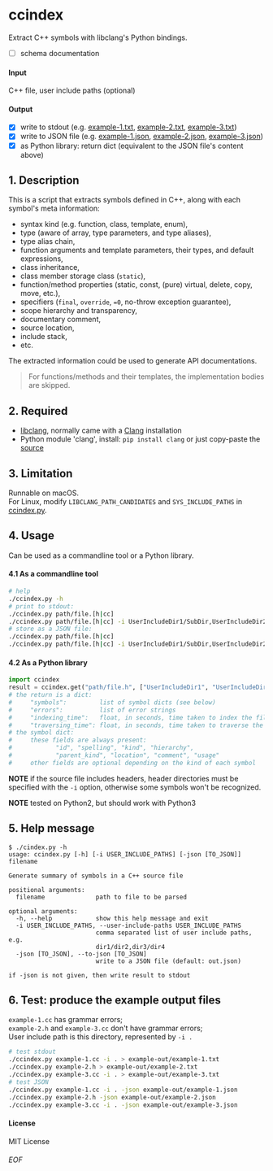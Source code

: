 # ccindex

Extract C++ symbols with libclang's Python bindings.

- [ ] schema documentation

#### Input<br>
C++ file, user include paths (optional)

#### Output
- [x] write to stdout (e.g. [example-1.txt](example-out/example-1.txt), [example-2.txt](example-out/example-2.txt), [example-3.txt](example-out/example-3.txt))
- [x] write to JSON file (e.g. [example-1.json](example-out/example-1.json), [example-2.json](example-out/example-2.json), [example-3.json](example-out/example-3.json))
- [x] as Python library: return dict (equivalent to the JSON file's content above)

## 1. Description
This is a script that extracts symbols defined in C++, along with each symbol's meta information:
- syntax kind (e.g. function, class, template, enum),
- type (aware of array, type parameters, and type aliases),
- type alias chain,
- function arguments and template parameters, their types, and default expressions,
- class inheritance,
- class member storage class (`static`),
- function/method properties (static, const, (pure) virtual, delete, copy, move, etc.),
- specifiers (`final`, `override`, `=0`, no-throw exception guarantee),
- scope hierarchy and transparency,
- documentary comment,
- source location,
- include stack,
- etc.

The extracted information could be used to generate API documentations.

> For functions/methods and their templates, the implementation bodies are skipped.

## 2. Required
- [libclang](http://www.llvm.org/devmtg/2010-11/Gregor-libclang.pdf), normally came with a [Clang](http://clang.llvm.org) installation
- Python module 'clang', install: `pip install clang` or just copy-paste the [source](https://github.com/llvm-mirror/clang/tree/master/bindings/python/clang)

## 3. Limitation

Runnable on macOS.<br>For Linux, modify `LIBCLANG_PATH_CANDIDATES` and `SYS_INCLUDE_PATHS` in [ccindex.py](ccindex.py).

## 4. Usage
Can be used as a commandline tool or a Python library.

#### 4.1 As a commandline tool
```sh
# help
./ccindex.py -h
# print to stdout:
./ccindex.py path/file.[h|cc]
./ccindex.py path/file.[h|cc] -i UserIncludeDir1/SubDir,UserIncludeDir2
# store as a JSON file:
./ccindex.py path/file.[h|cc]
./ccindex.py path/file.[h|cc] -i UserIncludeDir1/SubDir,UserIncludeDir2 -json out.json
```

#### 4.2 As a Python library
```python
import ccindex
result = ccindex.get("path/file.h", ["UserIncludeDir1", "UserIncludeDir2"])
# the return is a dict:
#     "symbols":         list of symbol dicts (see below)
#     "errors":          list of error strings
#     "indexing_time":   float, in seconds, time taken to index the file
#     "traversing_time": float, in seconds, time taken to traverse the AST
# the symbol dict:
#     these fields are always present:
#            "id", "spelling", "kind", "hierarchy",
#            "parent_kind", "location", "comment", "usage"
#     other fields are optional depending on the kind of each symbol
```

**NOTE** if the source file includes headers, header directories must be specified with the `-i` option, otherwise some symbols won't be recognized.

**NOTE** tested on Python2, but should work with Python3

## 5. Help message
```
$ ./cindex.py -h
usage: ccindex.py [-h] [-i USER_INCLUDE_PATHS] [-json [TO_JSON]] filename

Generate summary of symbols in a C++ source file

positional arguments:
  filename              path to file to be parsed

optional arguments:
  -h, --help            show this help message and exit
  -i USER_INCLUDE_PATHS, --user-include-paths USER_INCLUDE_PATHS
                        comma separated list of user include paths, e.g.
                        dir1/dir2,dir3/dir4
  -json [TO_JSON], --to-json [TO_JSON]
                        write to a JSON file (default: out.json)

if -json is not given, then write result to stdout
```

## 6. Test: produce the example output files
`example-1.cc` has grammar errors;<br>
`example-2.h` and `example-3.cc` don't have grammar errors;<br>
User include path is this directory, represented by `-i .`
```sh
# test stdout
./ccindex.py example-1.cc -i . > example-out/example-1.txt
./ccindex.py example-2.h > example-out/example-2.txt
./ccindex.py example-3.cc -i . > example-out/example-3.txt
# test JSON
./ccindex.py example-1.cc -i . -json example-out/example-1.json
./ccindex.py example-2.h -json example-out/example-2.json
./ccindex.py example-3.cc -i . -json example-out/example-3.json
```

#### License
MIT License

###### EOF